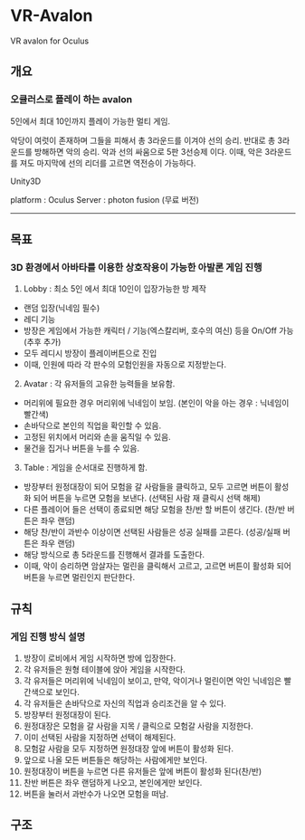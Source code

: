 # VR-Avalon
VR avalon for Oculus

## 개요
### 오큘러스로 플레이 하는 avalon

5인에서 최대 10인까지 플레이 가능한 멀티 게임.

악당이 여럿이 존재하며 그들을 피해서 총 3라운드를 이겨야 선의 승리.
반대로 총 3라운드를 방해하면 악의 승리.
악과 선의 싸움으로 5판 3선승제 이다.
이때, 악은 3라운드를 져도 마지막에 선의 리더를 고르면 역전승이 가능하다.

Unity3D

platform : Oculus
Server : photon fusion (무료 버전)

---

## 목표
### 3D 환경에서 아바타를 이용한 상호작용이 가능한 아발론 게임 진행

1. Lobby : 최소 5인 에서 최대 10인이 입장가능한 방 제작
 - 랜덤 입장(닉네임 필수)
 - 레디 기능
 - 방장은 게임에서 가능한 캐릭터 / 기능(엑스칼리버, 호수의 여신) 등을 On/Off 가능 (추후 추가)
 - 모두 레디시 방장이 플레이버튼으로 진입
 - 이때, 인원에 따라 각 판수의 모험인원을 자동으로 지정받는다.
 
2. Avatar : 각 유저들의 고유한 능력들을 보유함. 
 - 머리위에 필요한 경우 머리위에 닉네임이 보임. (본인이 악을 아는 경우 : 닉네임이 빨간색)
 - 손바닥으로 본인의 직업을 확인할 수 있음.
 - 고정된 위치에서 머리와 손을 움직일 수 있음.
 - 물건을 집거나 버튼을 누를 수 있음.
 
3. Table : 게임을 순서대로 진행하게 함.
 - 방장부터 원정대장이 되어 모험을 갈 사람들을 클릭하고, 모두 고르면 버튼이 활성화 되어 버튼을 누르면 모험을 보낸다. (선택된 사람 재 클릭시 선택 해제)
 - 다른 플레이어 들은 선택이 종료되면 해당 모험을 찬/반 할 버튼이 생긴다. (찬/반 버튼은 좌우 랜덤)
 - 해당 찬/반이 과반수 이상이면 선택된 사람들은 성공 실패를 고른다. (성공/실패 버튼은 좌우 랜덤)
 - 해당 방식으로 총 5라운드를 진행해서 결과를 도출한다.
 - 이때, 악이 승리하면 암살자는 멀린을 클릭해서 고르고, 고르면 버튼이 활성화 되어 버튼을 누르면 멀린인지 판단한다.

## 규칙
### 게임 진행 방식 설명

1. 방장이 로비에서 게임 시작하면 방에 입장한다.
2. 각 유저들은 원형 테이블에 앉아 게임을 시작한다.
3. 각 유저들은 머리위에 닉네임이 보이고, 만약, 악이거나 멀린이면 악인 닉네임은 빨간색으로 보인다.
4. 각 유저들은 손바닥으로 자신의 직업과 승리조건을 알 수 있다.
5. 방장부터 원정대장이 된다.
6. 원정대장은 모험을 갈 사람을 지목 / 클릭으로 모험갈 사람을 지정한다.
7. 이미 선택된 사람을 지정하면 선택이 해제된다.
8. 모험갈 사람을 모두 지정하면 원정대장 앞에 버튼이 활성화 된다.
9. 앞으로 나올 모든 버튼들은 해당하는 사람에게만 보인다.
10. 원정대장이 버튼을 누르면 다른 유저들은 앞에 버튼이 활성화 된다(찬/반)
11. 찬반 버튼은 좌우 랜덤하게 나오고, 본인에게만 보인다.
12. 버튼을 눌러서 과반수가 나오면 모험을 떠남.
## 구조
